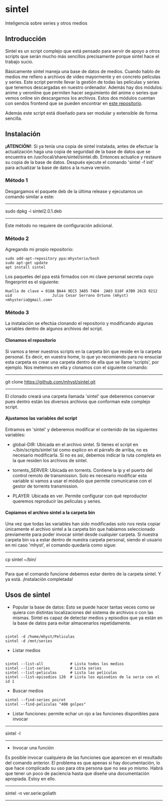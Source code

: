 <!--
[//]: # This file is part of Sintel.
[//]: #
[//]: # Sintel is free software: you can redistribute it and/or modify
[//]: # it under the terms of the GNU General Public License as published by
[//]: # the Free Software Foundation, either version 3 of the License, or
[//]: # (at your option) any later version.
[//]: #
[//]: # Sintel is distributed in the hope that it will be useful,
[//]: # but WITHOUT ANY WARRANTY; without even the implied warranty of
[//]: # MERCHANTABILITY or FITNESS FOR A PARTICULAR PURPOSE.  See the
[//]: # GNU General Public License for more details.
[//]: #
[//]: # You should have received a copy of the GNU General Public License
[//]: # along with Sintel.  If not, see <https://www.gnu.org/licenses/>.
[//]: #
[//]: #-->
# sintel
Inteligencia sobre series y otros medios

## Introducción

Sintel es un script complejo que está pensado para servir de apoyo a otros scripts que serán mucho más sencillos precisamente porque sintel hace el trabajo sucio.

Básicamente sintel maneja una base de datos de medios. Cuando hablo de medios me refiero a archivos de vídeo mayormente y en concreto películas y series. Este script permite llevar la gestión de todas las películas y series que tenemos descargadas en nuestro ordenador. Además hay dos módulos: anime y veronline que permiten hacer seguimiento del anime o series que vemos online sin descargarnos los archivos. Estos dos módulos cuentan con sendos frontend que se pueden encontrar en [este repositorio](https://github.com/mhyst/anime).

Además este script está diseñado para ser modular y extensible de forma sencilla.

## Instalación

**¡ATENCIÓN!**: Si ya tenía una copia de sintel instalada, antes de efectuar la actualización haga una copia de seguridad de la base de datos que se encuentra en /usr/local/share/sintel/sintel.db. Entonces actualice y restaure su copia de la base de datos. Después ejecute el comando 'sintel -f init' para actualizar la base de datos a la nueva versión.

### Método 1

Desgargamos el paquete deb de la última release y ejecutamos un comando similar a este:

---

sudo dpkg -i sintel2.0.1.deb

---

Este método no requiere de configuración adicional.

### Método 2

Agregando mi propio repositorio:

```
sudo add-apt-repository ppa:mhysterio/bash
sudo apt-get update
apt install sintel
```

Los paquetes del ppa está firmados con mi clave personal secreta cuyo
fingerprint es el siguiente: 

```
Huella de clave = 018A BA44 9EC5 3A05 74D4  2A03 D18F A7B9 26CD 0212
uid                  Julio Cesar Serrano Ortuno (mhyst) <mhysterio@gmail.com>
```

### Método 3

La instalación se efectúa clonando el repositorio y modificando algunas variables dentro de algunos archivos del script.

#### Clonamos el repositorio

Si vamos a tener nuestros scripts en la carpeta bin que reside en la carpeta personal. Es decir, en vuestra home, lo que yo recomiendo para no ensuciar esta carpeta es crear una carpeta dentro de ella que se llame 'scripts', por ejemplo. Nos metemos en ella y clonamos con el siguiente comando:

---

git clone https://github.com/mhyst/sintel.git

---

El clonado creará una carpeta llamada 'sintel' que deberemos conservar pues dentro están los diversos archivos que conforman este complejo script.

#### Ajustamos las variables del script

Entramos en 'sintel' y deberemos modificar el contenido de las siguientes variables:

- global-DIR: Ubicada en el archivo sintel. Si tienes el script en ~/bin/scripts/sintel tal como explico en el párrafo de arriba, no es necesario modificarla. Si no es así, debemos indicar la ruta completa en la que residen los archivos de sintel.

- torrents_SERVER: Ubicada en torrents. Contiene la ip y el puerto del control remoto de transmission. Solo es necesario modificar esta variable si vamos a usar el módulo que permite comunicarse con el gestor de torrents transmission.

- PLAYER: Ubicada en ver. Permite configurar con qué reproductor queremos reproducir las películas y series.

#### Copiamos el archivo sintel a la carpeta bin

Una vez que todas las variables han sido modificadas solo nos resta copiar únicamente el archivo sintel a la carpeta bin que habíamos seleccionado previamente para poder invocar sintel desde cualquier carpeta. Si nuestra carpeta bin va a estar dentro de nuestra carpeta personal, siendo el usuario en mi caso 'mhyst', el comando quedaría como sigue:

---

cp sintel  ~/bin/

---

Para que el comando funcione debemos estar dentro de la carpeta sintel. Y ya está. ¡Instalación completada!

## Usos de sintel

- Popular la base de datos: Esto se puede hacer tantas veces como se quiera con distintas localizaciones del sistema de archivos o con las mismas. Sintel es capaz de detectar medios y episodios que ya están en la base de datos para evitar almacenarlos repetidamente.

```

sintel -d /home/mhyst/Peliculas
sintel -d /mnt/series

```

- Listar medios

```

sintel --list-all            # Lista todos los medios
sintel --list-series         # Lista series
sintel --list-peliculas      # Lista las películas
sintel --list-episodios 120  # Lista los episodios de la serie con el id 1

```

- Buscar medios

```
sintel --find-series poirot
sintel --find-peliculas "400 golpes"

```

- Listar funciones: permite echar un ojo a las funciones disponibles para invocar

---

sintel -l

---

- Invocar una función

Es posible invocar cualquiera de las funciones que aparecen en el resultado del comando anterior. El problema es que apenas si hay documentación, lo que hace complicado su uso para otra persona que no sea yo mismo. Habrá que tener un poco de paciencia hasta que diseñe una documentación apropiada. Estoy en ello.

---

sintel -n ver.serie:goliath

---


